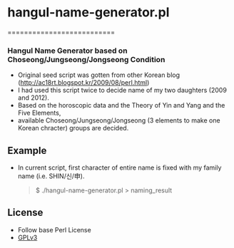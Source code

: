 # hangul-name-generator.pl
==========================

### Hangul Name Generator based on Choseong/Jungseong/Jongseong Condition
* Original seed script was gotten from other Korean blog (http://ac18rt.blogspot.kr/2009/08/perl.html)
* I had used this script twice to decide name of my two daughters (2009 and 2012).
* Based on the horoscopic data and the Theory of Yin and Yang and the Five Elements,
* available Choseong/Jungseong/Jongseong (3 elements to make one Korean chracter) groups are decided.

## Example
* In current script, first character of entire name is fixed with my family name (i.e. SHIN/신/申).

    > $ ./hangul-name-generator.pl > naming_result

## License
* Follow base Perl License
* [GPLv3](https://github.com/nanishin/hangul-name-generator/blob/master/LICENSE)
